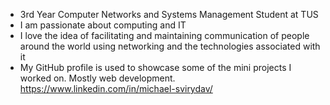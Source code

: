 - 3rd Year Computer Networks and Systems Management Student at TUS
- I am passionate about computing and IT 
- I love the idea of facilitating and maintaining communication of people around the world using networking and the technologies associated with it
- My GitHub profile is used to showcase some of the mini projects I worked on. Mostly web development. 
https://www.linkedin.com/in/michael-svirydav/

